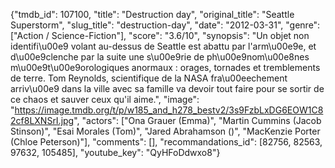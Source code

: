 {"tmdb_id": 107100, "title": "Destruction day", "original_title": "Seattle Superstorm", "slug_title": "destruction-day", "date": "2012-03-31", "genre": ["Action / Science-Fiction"], "score": "3.6/10", "synopsis": "Un objet non identifi\u00e9 volant au-dessus de Seattle est abattu par l'arm\u00e9e, et d\u00e9clenche par la suite une s\u00e9rie de ph\u00e9nom\u00e8nes m\u00e9t\u00e9orologiques anormaux : orages, tornades et tremblements de terre. Tom Reynolds, scientifique de la NASA fra\u00eechement arriv\u00e9 dans la ville avec sa famille va devoir tout faire pour se sortir de ce chaos et sauver ceux qu'il aime.", "image": "https://image.tmdb.org/t/p/w185_and_h278_bestv2/3s9FzbLxDG6EOW1C82cf8LXNSrI.jpg", "actors": ["Ona Grauer (Emma)", "Martin Cummins (Jacob Stinson)", "Esai Morales (Tom)", "Jared Abrahamson ()", "MacKenzie Porter (Chloe Peterson)"], "comments": [], "recommandations_id": [82756, 82563, 97632, 105485], "youtube_key": "QyHFoDdwxo8"}